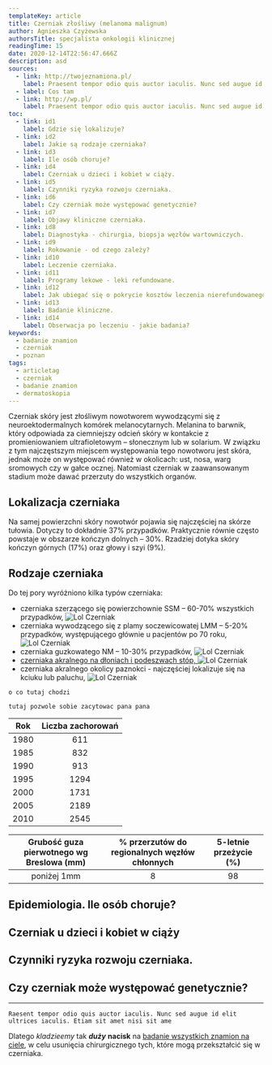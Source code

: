 ```yaml
---
templateKey: article
title: Czerniak złośliwy (melanoma malignum)
author: Agnieszka Czyżewska
authorsTitle: specjalista onkologii klinicznej
readingTime: 15
date: 2020-12-14T22:56:47.666Z
description: asd
sources: 
  - link: http://twojeznamiona.pl/
    label: Praesent tempor odio quis auctor iaculis. Nunc sed augue id elit ultrices
  - label: Cos tam
  - link: http://wp.pl/
    label: Praesent tempor odio quis auctor iaculis. Nunc sed augue id elit ultrices
toc:
  - link: id1
    label: Gdzie się lokalizuje?
  - link: id2
    label: Jakie są rodzaje czerniaka?
  - link: id3
    label: Ile osób choruje?
  - link: id4
    label: Czerniak u dzieci i kobiet w ciąży.
  - link: id5
    label: Czynniki ryzyka rozwoju czerniaka.
  - link: id6
    label: Czy czerniak może występować genetycznie?
  - link: id7
    label: Objawy kliniczne czerniaka.
  - link: id8
    label: Diagnostyka - chirurgia, biopsja węzłów wartowniczych.
  - link: id9
    label: Rokowanie - od czego zależy?
  - link: id10
    label: Leczenie czerniaka.
  - link: id11
    label: Programy lekowe - leki refundowane.
  - link: id12
    label: Jak ubiegać się o pokrycie kosztów leczenia nierefundowanego?
  - link: id13
    label: Badanie kliniczne.
  - link: id14
    label: Obserwacja po leczeniu - jakie badania?
keywords:
  - badanie znamion
  - czerniak
  - poznan
tags:
  - articletag
  - czerniak
  - badanie znamion
  - dermatoskopia
---
```


Czerniak skóry jest złośliwym nowotworem wywodzącymi się z neuroektodermalnych komórek melanocytarnych. Melanina to barwnik, który odpowiada za ciemniejszy odcień skóry w kontakcie z promieniowaniem ultrafioletowym – słonecznym lub w solarium. W związku z tym najczęstszym miejscem występowania tego nowotworu jest skóra, jednak może on występować również w okolicach: ust, nosa, warg sromowych czy w gałce ocznej. Natomiast czerniak w zaawansowanym stadium może dawać przerzuty do wszystkich organów.

<span id="id1" />

## Lokalizacja czerniaka

Na samej powierzchni skóry nowotwór pojawia się najczęściej na skórze tułowia. Dotyczy to dokładnie 37% przypadków. Praktycznie równie często powstaje w obszarze kończyn dolnych – 30%. Rzadziej dotyka skóry kończyn górnych (17%) oraz głowy i szyi (9%).

<span id="id2" />

## Rodzaje czerniaka

Do tej pory wyróżniono kilka typów czerniaka:
* czerniaka szerzącego się powierzchownie SSM – 60-70% wszystkich przypadków,
![Lol Czerniak](img/czerniak43.jpg)
* czerniaka wywodzącego się z plamy soczewicowatej LMM – 5-20% przypadków, występującego głównie u pacjentów po 70 roku,
![Lol Czerniak](img/czerniak43.jpg)
* czerniaka guzkowatego NM – 10-30% przypadków,
![Lol Czerniak](img/czerniak43.jpg)
* [czerniaka akralnego na dłoniach i podeszwach stóp, ](/czerniak/rodzaje-czerniaka/czerniak-na-dloniach-i-podeszwach-stop "Czerniak akralny na dłoniach i podeszwach stóp")
![Lol Czerniak](img/czerniak43.jpg)
* czerniaka akralnego okolicy paznokci - najczęściej lokalizuje się na kciuku lub paluchu,
![Lol Czerniak](img/czerniak43.jpg)



<More link="/costam/costam" text="Jak wyglądają różne rodzaje czerniaka - zdjęcia" cta="Sprawdź" />


```
o co tutaj chodzi
```

`tutaj pozwole sobie zacytowac pana pana`
						


|     Rok     | Liczba zachorowań  |
|:-----------:|:------------------:|
|      1980   |       611          | 
|      1985   |       832          | 
|      1990   |       913          | 
|      1995   |       1294         | 
|      2000   |       1731         | 
|      2005   |       2189         | 
|      2010   |       2545         | 


|     Grubość guza pierwotnego wg Breslowa (mm)     | % przerzutów do regionalnych węzłów chłonnych  | 5-letnie przeżycie (%) |
|:-----------:|:------------------:|:------------------:|
|poniżej 1mm |	8 |	98|

<span id="id3" />

## Epidemiologia. Ile osób choruje?

<span id="id4" />

## Czerniak u dzieci i kobiet w ciąży

<span id="id5" />

## Czynniki ryzyka rozwoju czerniaka.

<span id="id6" />

## Czy czerniak może występować genetycznie?





---



`Raesent tempor odio quis auctor iaculis. Nunc sed augue id elit ultrices iaculis. Etiam sit amet nisi sit ame`

Dlatego _kladzieemy_ tak ***duży*** **nacisk** na [badanie wszystkich znamion na ciele](https://twojeznamiona.pl/badanie-znamion "Badanie Znamion"), w celu usunięcia chirurgicznego tych, które mogą przekształcić się w czerniaka.

